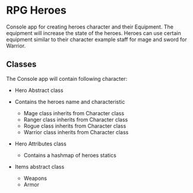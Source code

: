 # RPG Heroes

Console app for creating heroes character and their Equipment.
The equipment will increase the state of the heroes.
Heroes can use certain equipment  similar to their character example staff for mage and sword for Warrior.


## 
## Classes

The Console app will contain following character:

* Hero Abstract class


* Contains the heroes name and characteristic

  * Mage class inherits from Character class 
  * Ranger class inherits from Character class
  * Rogue class inherits from Character class
  * Warrior class inherits from Character class


* Hero Attributes class
  * Contains a hashmap of heroes statics 


* Items abstract class
  * Weapons
  * Armor
  




